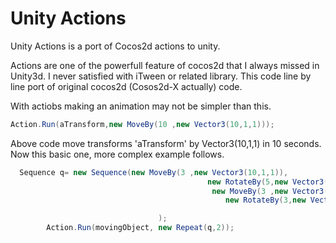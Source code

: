 # Unity Actions

Unity Actions is a port of Cocos2d actions to unity.

Actions are one of the powerfull feature of cocos2d that I always missed in Unity3d. I never satisfied with iTween or related library. This code line by line port of original cocos2d  (Cosos2d-X actually) code.

With actiobs making an animation may not be simpler than this.
```c#
Action.Run(aTransform,new MoveBy(10 ,new Vector3(10,1,1)));
```
Above code move transforms 'aTransform' by Vector3(10,1,1) in 10 seconds. Now this basic one, more complex example follows.
```c#
  Sequence q= new Sequence(new MoveBy(3 ,new Vector3(10,1,1)),
											new RotateBy(5,new Vector3(180,0,0)),
		            						 new MoveBy(3 ,new Vector3(-10,1,1)),
		           								new RotateBy(3,new Vector3(0,60,0))

		                         );
		Action.Run(movingObject, new Repeat(q,2));

```